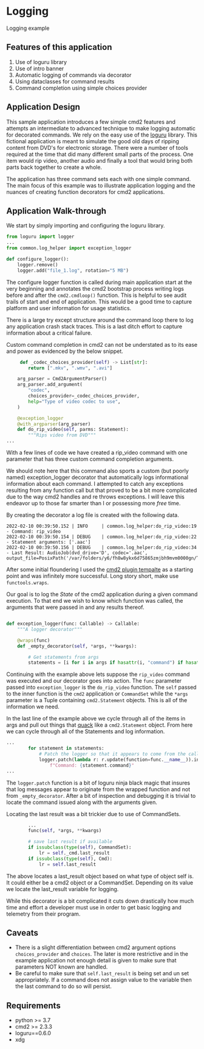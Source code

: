 #  Logging
Logging example

## Features of this application
1) Use of loguru library 
2) Use of intro banner
3) Automatic logging of commands via decorator
4) Using dataclasses for command results
5) Command completion using simple choices provider  
## Application Design

This sample application introduces a few simple cmd2 features and attempts an intermediate to advanced technique to make logging automatic for decorated commands. We rely on the easy use of the [loguru](https://github.com/Delgan/loguru) library. This fictional application is meant to simulate the good old days of ripping content from DVD's for electronic storage. There were a number of tools required at the time that did many different small parts of the process. One item would rip video, another audio and finally a tool that would bring both parts back together to create a whole. 

The application has three command sets each with one simple command. The main focus of this example was to illustrate application logging and the nuances of creating function decorators for cmd2 applications. 


## Application Walk-through

We start by simply importing and configuring the loguru library. 

```python
from loguru import logger
...
from common.log_helper import exception_logger

def configure_logger():
    logger.remove()
    logger.add("file_1.log", rotation="5 MB")
```

The configure logger function is called during main application start at the very beginning and annotates the cmd2 bootstrap process writing logs before and after the `cmd2.cmdloop()` function. This is helpful to see audit trails of start and end of application. This would be a good time to capture platform and user information for usage statistics. 

There is a large try except structure around the command loop there to log any application crash stack traces. This is a last ditch effort to capture information about a critical failure. 


Custom command completion in cmd2 can not be understated as to its ease and power as evidenced by the below snippet. 

```python
     def _codec_choices_provider(self) -> List[str]:
        return [".mkv", ".wmv", ".avi"]

    arg_parser = Cmd2ArgumentParser()
    arg_parser.add_argument(
        "codec",
        choices_provider=_codec_choices_provider,
        help="Type of video codec to use",
    )

    @exception_logger
    @with_argparser(arg_parser)
    def do_rip_video(self, parms: Statement):
        """Rips video from DVD"""
...
```

With a few lines of code we have created a rip_video command with one parameter that has three custom command completion arguments. 

We should note here that this command also sports a custom (but poorly named) exception_logger decorator that automatically logs informational information about each command. I attempted to catch any exceptions resulting from any function call but that proved to be a bit more complicated due to the way cmd2 handles and re throws exceptions. I will leave this endeavor up to those far smarter than I or possessing more *free* time. 

By creating the decorator a log file is created with the following data.

```
2022-02-10 00:39:50.152 | INFO     | common.log_helper:do_rip_video:19 - Command: rip_video
2022-02-10 00:39:50.154 | DEBUG    | common.log_helper:do_rip_video:22 - Statement arguments: ['.aac']
2022-02-10 00:39:50.156 | DEBUG    | common.log_helper:do_rip_video:34 - Last Result: AudioJob(dvd_drive='D', codec='.aac', output_file=PosixPath('/var/folders/y6/fh8w8ykx6d75865zmjbh9mvm0000gn/T/tmpa8rjf8f7.aac'))
```

After some initial floundering I used the [cmd2 plugin tempalte](https://github.com/python-cmd2/cmd2-plugin-template/blob/master/cmd2_myplugin/myplugin.py) as a starting point and was infinitely more successful. Long story short, make use `functools.wraps`. 

Our goal is to log the *State* of the cmd2 application during a given command execution. To that end we wish to know which function was called, the arguments that were passed in and any results thereof.  

```python

def exception_logger(func: Callable) -> Callable:
    """A logger decorator"""

    @wraps(func)
    def _empty_decorator(self, *args, **kwargs):

        # Get statements from args
        statements = [i for i in args if hasattr(i, "command") if hasattr(i, "arg_list")]
```

Continuing with the example above lets suppose the `rip_video` command was executed and our decorator goes into action. The `func` parameter passed into `exception_logger` is the `do_rip_video` function. The `self` passed to the inner function is the `cmd2` application or `CommandSet` while the `*args` parameter is a Tuple containing `cmd2.Statement` objects. This is all of the information we need. 

In the last line of the example above we cycle through all of the items in args and pull out things that [quack](https://en.wikipedia.org/wiki/Duck_typing) like a `cmd2.Statement` object. From here we can cycle through all of the Statements and log information.

```python
...
        for statement in statements:
            # Patch the logger so that it appears to come from the called function
            logger.patch(lambda r: r.update(function=func.__name__)).info(
                f"Command: {statement.command}"
...
```
The `logger.patch` function is a bit of loguru ninja black magic that insures that log messages appear to originate from the wrapped function and not from `_empty_decorator`. After a bit of inspection and debugging it is trivial to locate the command issued along with the arguments given. 

Locating the last result was a bit trickier due to use of CommandSets.

```python
        ...
        func(self, *args, **kwargs)

        # save last result if available
        if issubclass(type(self), CommandSet):
            lr = self._cmd.last_result
        if issubclass(type(self), Cmd):
            lr = self.last_result
```

The above locates a last_result object based on what type of object self is. It could either be a cmd2 object or a CommandSet. Depending on its value we locate the last_result variable for logging. 

While this decorator is a bit complicated it cuts down drastically how much time and effort a developer must use in order to get basic logging and telemetry from their program.

## Caveats

* There is a slight differentiation between cmd2 argument options `choices_provider` and `choices`. The later is more restrictive and in the example application not enough detail is given to make sure that parameters NOT known are handled. 
* Be careful to make sure that `self.last_result` is being set and un set appropriately. If a command does not assign value to the variable then the last command to do so will persist. 

## Requirements

* python >= 3.7
* cmd2 >= 2.3.3
* loguru==0.6.0
* xdg